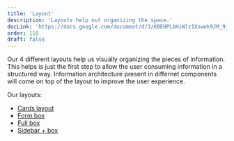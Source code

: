```yaml
---
title: 'Layout'
description: 'Layouts help out organizing the space.'
docLink: 'https://docs.google.com/document/d/1zKBEHPLbHiWlz1Xswek9JM_9jrtVNLFS_JeCvoBhzRY/edit?usp=sharing'
order: 110
draft: false
---
```


Our 4 different layouts help us visually organizing the pieces of information. This helps is just the first step to allow the user consuming information in a structured way. Information architecture present in differnet components will come on top of the layout to improve the user experience.

Our layouts:

* [Cards layout](./layout-cards)
* [Form box](./layout-form)
* [Full box](./layout-full)
* [Sidebar + box](./layout-sidebar)
